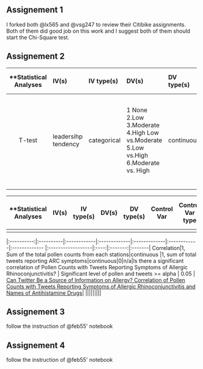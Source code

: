 ## Assignement 1

I forked both @lx565 and @vsg247 to review their Citibike assignments. Both of them did good job on this work and I suggest both of them should start the Chi-Square test.



## Assignement 2

| **Statistical Analyses	|  IV(s)  |  IV type(s) |  DV(s)  |  DV type(s)  |  Control Var | Control Var type  | Question to be answered | _H0_ | alpha | link to paper **| 
|:----------:|:----------|:------------|:-------------|:-------------|:------------|:------------- |:------------------|:----:|:-------:|:-------|
T-test| leadersihp tendency  | categorical |1 None 2.Low 3.Moderate 4.High Low vs.Moderate 5.Low vs.High 6.Moderate vs. High| continuous |Group size| categorical| How individuals emerge from within the group as leaders, however transitory this position may be? |  distinct leader and follower LT values emerge does not has higher initiation success | p< 0.05 | [Emergence of Leadership within a Homogeneous Group](http://journals.plos.org/plosone/article?id=10.1371/journal.pone.0134222) |
  |||||||||

| **Statistical Analyses | IV(s) | IV type(s) | DV(s) | DV type(s) | Control Var | Control Var type | Question to be answered | _H0_ | alpha | link to paper ** |
| ---------------------- | ----- | ---------- | ----- | ---------- | ----------- | ---------------- | ----------------------- | ---- | ----- | ---------------- |
|                        |       |            |       |            |             |                  |                         |      |       |                  |

|:----------:|:----------|:------------|:-------------|:-------------|:------------|:------------- |:------------------|:----:|:-------:|:-------|
Correlation|1, Sum of the total pollen counts from each stations|continuous	|1, sum of total tweets reporting ARC symptoms|continuous|0|n/a|Is there a significant correlation of Pollen Counts with Tweets Reporting Symptoms of Allergic Rhinoconjunctivitis? | Significant level of pollen and tweets >= alpha | 0.05 | [Can Twitter Be a Source of Information on Allergy? Correlation of Pollen Counts with Tweets Reporting Symptoms of Allergic Rhinoconjunctivitis and Names of Antihistamine Drugs](http://journals.plos.org/plosone/article?id=10.1371/journal.pone.0133706)|
  |||||||||





## Assignement 3

follow the instruction of @feb55' notebook

## Assignement 4

follow the instruction of @feb55' notebook 